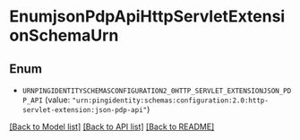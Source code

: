 # EnumjsonPdpApiHttpServletExtensionSchemaUrn

## Enum


* `URNPINGIDENTITYSCHEMASCONFIGURATION2_0HTTP_SERVLET_EXTENSIONJSON_PDP_API` (value: `"urn:pingidentity:schemas:configuration:2.0:http-servlet-extension:json-pdp-api"`)


[[Back to Model list]](../README.md#documentation-for-models) [[Back to API list]](../README.md#documentation-for-api-endpoints) [[Back to README]](../README.md)


